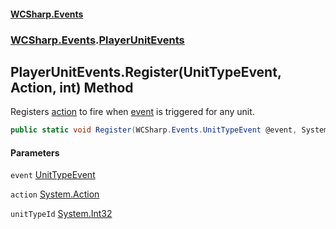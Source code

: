 #### [WCSharp.Events](index.md 'index')
### [WCSharp.Events](WCSharp.Events.md 'WCSharp.Events').[PlayerUnitEvents](WCSharp.Events.PlayerUnitEvents.md 'WCSharp.Events.PlayerUnitEvents')

## PlayerUnitEvents.Register(UnitTypeEvent, Action, int) Method

Registers [action](WCSharp.Events.PlayerUnitEvents.Register(WCSharp.Events.UnitTypeEvent,System.Action,int).md#WCSharp.Events.PlayerUnitEvents.Register(WCSharp.Events.UnitTypeEvent,System.Action,int).action 'WCSharp.Events.PlayerUnitEvents.Register(WCSharp.Events.UnitTypeEvent, System.Action, int).action') to fire when [event](WCSharp.Events.PlayerUnitEvents.Register(WCSharp.Events.UnitTypeEvent,System.Action,int).md#WCSharp.Events.PlayerUnitEvents.Register(WCSharp.Events.UnitTypeEvent,System.Action,int).event 'WCSharp.Events.PlayerUnitEvents.Register(WCSharp.Events.UnitTypeEvent, System.Action, int).event') is triggered for any unit.

```csharp
public static void Register(WCSharp.Events.UnitTypeEvent @event, System.Action action, int unitTypeId);
```
#### Parameters

<a name='WCSharp.Events.PlayerUnitEvents.Register(WCSharp.Events.UnitTypeEvent,System.Action,int).event'></a>

`event` [UnitTypeEvent](WCSharp.Events.UnitTypeEvent.md 'WCSharp.Events.UnitTypeEvent')

<a name='WCSharp.Events.PlayerUnitEvents.Register(WCSharp.Events.UnitTypeEvent,System.Action,int).action'></a>

`action` [System.Action](https://docs.microsoft.com/en-us/dotnet/api/System.Action 'System.Action')

<a name='WCSharp.Events.PlayerUnitEvents.Register(WCSharp.Events.UnitTypeEvent,System.Action,int).unitTypeId'></a>

`unitTypeId` [System.Int32](https://docs.microsoft.com/en-us/dotnet/api/System.Int32 'System.Int32')